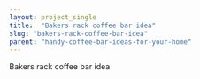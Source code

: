 ```yaml
---
layout: project_single
title:  "Bakers rack coffee bar idea"
slug: "bakers-rack-coffee-bar-idea"
parent: "handy-coffee-bar-ideas-for-your-home"
---
```

Bakers rack coffee bar idea